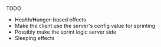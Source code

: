 TODO
* ~~Health/Hunger-based effects~~
* Make the client use the server's config value for sprinting
* Possibly make the sprint logic server side
* Sleeping effects
